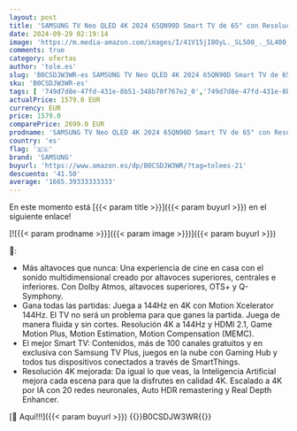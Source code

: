 ```yaml
---
layout: post
title: 'SAMSUNG TV Neo QLED 4K 2024 65QN90D Smart TV de 65" con Resolución 4K Mejorada  más Altavoces Que Nunca con Q-Symphony  el Mejor Smart TV y GANA Todas Las partidas con Motion Xcelerator 144 Hz'
date: 2024-09-29 02:19:14
image: 'https://m.media-amazon.com/images/I/41V15jI8OyL._SL500_._SL400_.jpg'
comments: true
category: ofertas
author: 'tole.es'
slug: 'B0CSDJW3WR-es SAMSUNG TV Neo QLED 4K 2024 65QN90D Smart TV de 65" con...'
sku: 'B0CSDJW3WR-es'
tags: [ '749d7d8e-47fd-431e-8b51-348b70f767e2_0','749d7d8e-47fd-431e-8b51-348b70f767e2_5801','749d7d8e-47fd-431e-8b51-348b70f767e2_7201','Arborist Merchandising Root','Electrónica','Self Service','Special Features Stores','TV, vídeo y home cinema','TVs 60"-69"','TVs QLED','Televisores','samsung','smart','tv','🇪🇸', ]
actualPrice: 1579.0 EUR
currency: EUR
price: 1579.0
comparePrice: 2699.0 EUR
prodname: 'SAMSUNG TV Neo QLED 4K 2024 65QN90D Smart TV de 65" con Resolución 4K Mejorada  más Altavoces Que Nunca con Q-Symphony  el Mejor Smart TV y GANA Todas Las partidas con Motion Xcelerator 144 Hz'
country: 'es'
flag: '🇪🇸'
brand: 'SAMSUNG'
buyurl: 'https://www.amazon.es/dp/B0CSDJW3WR/?tag=tolees-21'
descuento: '41.50'
average: '1665.39333333333'
---
```


En este momento está [{{< param title >}}]({{< param buyurl >}}) en el siguiente enlace!

[![{{< param prodname >}}]({{< param image >}})]({{< param buyurl >}})

🔎:

- Más altavoces que nunca: Una experiencia de cine en casa con el sonido multidimensional creado por altavoces superiores, centrales e inferiores. Con Dolby Atmos, altavoces superiores, OTS+ y Q-Symphony.
- Gana todas las partidas: Juega a 144Hz en 4K con Motion Xcelerator 144Hz. El TV no será un problema para que ganes la partida. Juega de manera fluida y sin cortes. Resolución 4K a 144Hz y HDMI 2.1, Game Motion Plus, Motion Estimation, Motion Compensation (MEMC).
- El mejor Smart TV: Contenidos, más de 100 canales gratuitos y en exclusiva con Samsung TV Plus, juegos en la nube con Gaming Hub y todos tus dispositivos conectados a través de SmartThings.
- Resolución 4K mejorada: Da igual lo que veas, la Inteligencia Artificial mejora cada escena para que la disfrutes en calidad 4K. Escalado a 4K por IA con 20 redes neuronales, Auto HDR remastering y Real Depth Enhancer.

[🛒 Aquí!!!]({{< param buyurl >}})
{{<world>}}B0CSDJW3WR{{</world>}}
